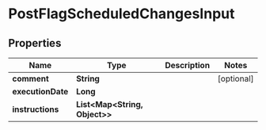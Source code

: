 

# PostFlagScheduledChangesInput


## Properties

Name | Type | Description | Notes
------------ | ------------- | ------------- | -------------
**comment** | **String** |  |  [optional]
**executionDate** | **Long** |  | 
**instructions** | **List&lt;Map&lt;String, Object&gt;&gt;** |  | 



